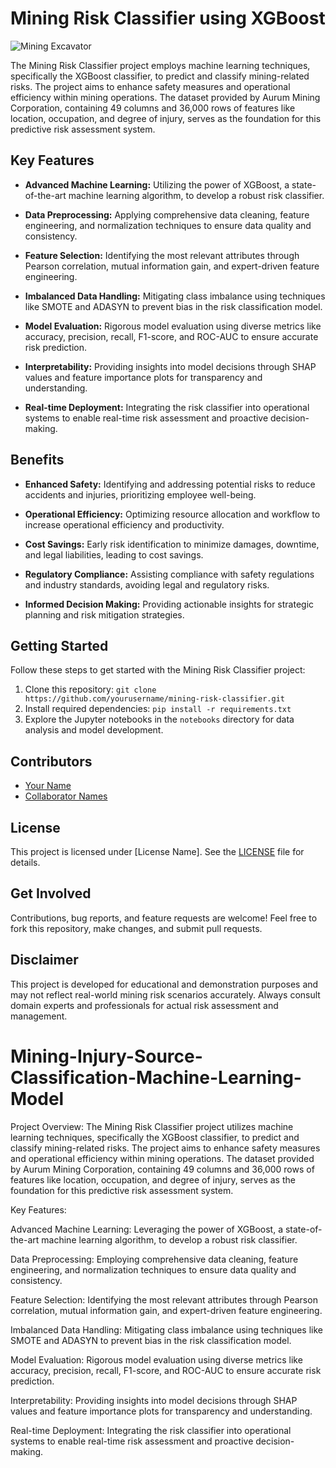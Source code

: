 # Mining Risk Classifier using XGBoost

![Mining Excavator](images/mining_excavator.jpg)

The Mining Risk Classifier project employs machine learning techniques, specifically the XGBoost classifier, to predict and classify mining-related risks. The project aims to enhance safety measures and operational efficiency within mining operations. The dataset provided by Aurum Mining Corporation, containing 49 columns and 36,000 rows of features like location, occupation, and degree of injury, serves as the foundation for this predictive risk assessment system.

## Key Features

- **Advanced Machine Learning:** Utilizing the power of XGBoost, a state-of-the-art machine learning algorithm, to develop a robust risk classifier.
  
- **Data Preprocessing:** Applying comprehensive data cleaning, feature engineering, and normalization techniques to ensure data quality and consistency.
  
- **Feature Selection:** Identifying the most relevant attributes through Pearson correlation, mutual information gain, and expert-driven feature engineering.
  
- **Imbalanced Data Handling:** Mitigating class imbalance using techniques like SMOTE and ADASYN to prevent bias in the risk classification model.
  
- **Model Evaluation:** Rigorous model evaluation using diverse metrics like accuracy, precision, recall, F1-score, and ROC-AUC to ensure accurate risk prediction.
  
- **Interpretability:** Providing insights into model decisions through SHAP values and feature importance plots for transparency and understanding.
  
- **Real-time Deployment:** Integrating the risk classifier into operational systems to enable real-time risk assessment and proactive decision-making.

## Benefits

- **Enhanced Safety:** Identifying and addressing potential risks to reduce accidents and injuries, prioritizing employee well-being.
  
- **Operational Efficiency:** Optimizing resource allocation and workflow to increase operational efficiency and productivity.
  
- **Cost Savings:** Early risk identification to minimize damages, downtime, and legal liabilities, leading to cost savings.
  
- **Regulatory Compliance:** Assisting compliance with safety regulations and industry standards, avoiding legal and regulatory risks.
  
- **Informed Decision Making:** Providing actionable insights for strategic planning and risk mitigation strategies.

## Getting Started

Follow these steps to get started with the Mining Risk Classifier project:

1. Clone this repository: `git clone https://github.com/yourusername/mining-risk-classifier.git`
2. Install required dependencies: `pip install -r requirements.txt`
3. Explore the Jupyter notebooks in the `notebooks` directory for data analysis and model development.

## Contributors

- [Your Name](https://github.com/yourusername)
- [Collaborator Names](https://github.com/collaboratorusername)

## License

This project is licensed under [License Name]. See the [LICENSE](link-to-license) file for details.

## Get Involved

Contributions, bug reports, and feature requests are welcome! Feel free to fork this repository, make changes, and submit pull requests.

## Disclaimer

This project is developed for educational and demonstration purposes and may not reflect real-world mining risk scenarios accurately. Always consult domain experts and professionals for actual risk assessment and management.

# Mining-Injury-Source-Classification-Machine-Learning-Model
Project Overview:
The Mining Risk Classifier project utilizes machine learning techniques, specifically the XGBoost classifier, to predict and classify mining-related risks. The project aims to enhance safety measures and operational efficiency within mining operations. The dataset provided by Aurum Mining Corporation, containing 49 columns and 36,000 rows of features like location, occupation, and degree of injury, serves as the foundation for this predictive risk assessment system.

Key Features:

Advanced Machine Learning: Leveraging the power of XGBoost, a state-of-the-art machine learning algorithm, to develop a robust risk classifier.

Data Preprocessing: Employing comprehensive data cleaning, feature engineering, and normalization techniques to ensure data quality and consistency.

Feature Selection: Identifying the most relevant attributes through Pearson correlation, mutual information gain, and expert-driven feature engineering.

Imbalanced Data Handling: Mitigating class imbalance using techniques like SMOTE and ADASYN to prevent bias in the risk classification model.

Model Evaluation: Rigorous model evaluation using diverse metrics like accuracy, precision, recall, F1-score, and ROC-AUC to ensure accurate risk prediction.

Interpretability: Providing insights into model decisions through SHAP values and feature importance plots for transparency and understanding.

Real-time Deployment: Integrating the risk classifier into operational systems to enable real-time risk assessment and proactive decision-making.
